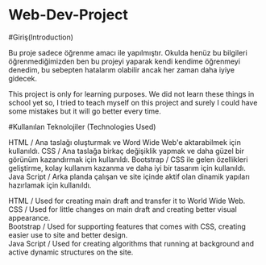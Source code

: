 # Web-Dev-Project

#Giriş(Introduction)

Bu proje sadece öğrenme amacı ile yapılmıştır. Okulda henüz bu bilgileri öğrenmediğimizden ben bu projeyi yaparak kendi kendime
öğrenmeyi denedim, bu sebepten hatalarım olabilir ancak her zaman daha iyiye gidecek.


This project is only for learning purposes. We did not learn these things in school yet so, I tried to teach myself on this
project and surely I could have some mistakes but it will go better every time.



#Kullanılan Teknolojiler (Technologies Used)

HTML 	    / Ana taslağı oluşturmak ve Word Wide Web'e aktarabilmek için kullanıldı.
CSS 	    / Ana taslağa birkaç değişiklik yapmak ve daha güzel bir görünüm kazandırmak için kullanıldı.
Bootstrap   / CSS ile gelen özellikleri geliştirme, kolay kullanım kazanma ve daha iyi bir tasarım için kullanıldı.
Java Script / Arka planda çalışan ve site içinde aktif olan dinamik yapıları hazırlamak için kullanıldı.


HTML        / Used for creating main draft and transfer it to World Wide Web.                    
CSS         / Used for little changes on main draft and creating better visual appearance.                      
Bootstrap   / Used for supporting features that comes with CSS, creating easier use to site and better design.            
Java Script / Used for creating algorithms that running at background and active dynamic structures on the site.

